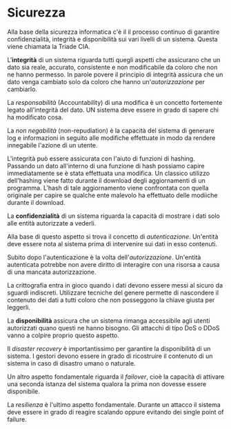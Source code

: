 # Sicurezza

Alla base della sicurezza informatica c'è il il processo continuo di garantire confidenzialità, integrità e disponibilità sui vari livelli di un sistema. Questa viene chiamata la Triade CIA.

L'**integrità** di un sistema riguarda tutti quegli aspetti che assicurano che un dato sia reale, accurato, consistente e non modificabile da coloro che non ne hanno permesso. In parole povere il principio di integrità assicura che un dato venga cambiato solo da coloro che hanno un'_autorizzazione_ per cambiarlo.

La _responsabilità_ (Accountability) di una modifica è un concetto fortemente legato all'integrità del dato. UN sistema deve essere in grado di sapere chi ha modificato cosa.

La _non negabilità_ (non-repudiation) è la capacità del sistema di generare log e informazioni in seguito alle modifiche effettuate in modo da rendere innegabile l'azione di un utente.

L'integrità può essere assicurata con l'aiuto di funzioni di hashing. Passando un dato all'interno di una funzione di hash possiamo capire immediatamente se è stata effettuata una modifica. Un classico utilizzo dell'hashing viene fatto durante il download degli aggiornamenti di un programma. L'hash di tale aggiornamento viene confrontata con quella originale per capire se qualche ente malevolo ha effettuato delle modiiche durante il download.

La **confidenzialità** di un sistema riguarda la capacità di mostrare i dati solo alle entità autorizzate a vederli.

Alla base di questo aspetto si trova il concetto di _autenticazione_. Un'entità deve essere nota al sistema prima di intervenire sui dati in esso contenuti.

Subito dopo l'autenticazione è la volta dell'_autorizzazione_. Un'entità autenticata potrebbe non avere diritto di interagire con una risorsa a causa di una mancata autorizzazione.

La crittografia entra in gioco quando i dati devono essere messi al sicuro da sguardi indiscreti. Utilizzare tecniche del genere permette di nascondere il contenuto dei dati a tutti coloro che non posseggono la chiave giusta per leggerli.

La **disponibilità** assicura che un sistema rimanga accessibile agli utenti autorizzati quano questi ne hanno bisogno.
Gli attacchi di tipo DoS o DDoS vanno a colpire proprio questo aspetto.

Il _disaster recovery_ è importantissimo per garantire la disponibilità di un sistema. I gestori devono essere in grado di ricostruire il contenuto di un sistema in caso di disastro umano o naturale.

Un altro aspetto fondamentale riguarda il _failover_, cioè la capacità di attivare una seconda istanza del sistema qualora la prima non dovesse essere disponibile.

La _resilienza_ è l'ultimo aspetto fondamentale. Durante un attacco il sistema deve essere in grado di reagire scalando oppure evitando dei single point of failure.



